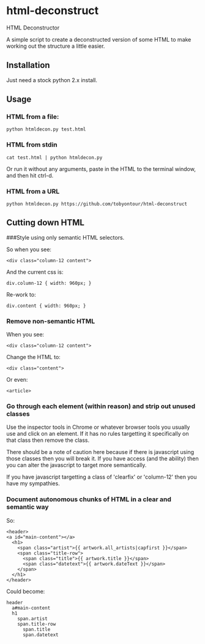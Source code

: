 html-deconstruct
================

HTML Deconstructor

A simple script to create a deconstructed version of some HTML to make working out the structure a little easier.

## Installation

Just need a stock python 2.x install.

## Usage

### HTML from a file:

    python htmldecon.py test.html

### HTML from stdin

    cat test.html | python htmldecon.py

Or run it without any arguments, paste in the HTML to the terminal window, and then hit ctrl-d.

### HTML from a URL

    python htmldecon.py https://github.com/tobyontour/html-deconstruct

## Cutting down HTML
###Style using only semantic HTML selectors.

So when you see:

`<div class="column-12 content">`

And the current css is:

`div.column-12 { width: 960px; }`

Re-work to:

`div.content { width: 960px; }`

### Remove non-semantic HTML
When you see:

`<div class="column-12 content">`

Change the HTML to:

`<div class="content">`

Or even:

`<article>`

### Go through each element (within reason) and strip out unused classes
Use the inspector tools in Chrome or whatever browser tools you usually use and
click on an element. If it has no rules targetting it specifically on that 
class then remove the class.

There should be a note of caution here because if there is javascript using
those classes then you will break it. If you have access (and the ability) then
you can alter the javascript to target more semantically.

If you have javascript targetting a class of 'clearfix' or 'column-12' then you
have my sympathies.

### Document autonomous chunks of HTML in a clear and semantic way
So:

    <header>
    <a id="main-content"></a>
      <h1>
        <span class="artist">{{ artwork.all_artists|capfirst }}</span>
        <span class="title-row">
          <span class="title">{{ artwork.title }}</span>
          <span class="datetext">{{ artwork.dateText }}</span>
        </span>
      </h1>
    </header>

Could become:

    header
      a#main-content
      h1
        span.artist
        span.title-row
          span.title
          span.datetext


